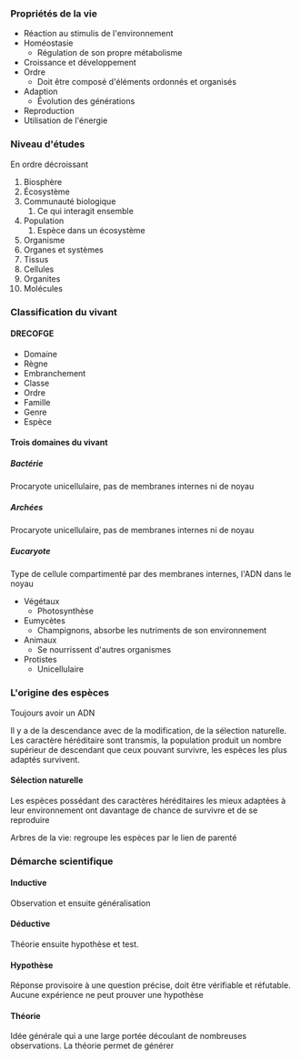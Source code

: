 ### Propriétés de la vie
- Réaction au stimulis de l'environnement
- Homéostasie
	- Régulation de son propre métabolisme
- Croissance et développement
- Ordre
	- Doit être composé d'éléments ordonnés et organisés
- Adaption
	- Évolution des générations
- Reproduction
- Utilisation de l'énergie
### Niveau d'études
En ordre décroissant
1. Biosphère
2. Écosystème
3. Communauté biologique
	1. Ce qui interagit ensemble
4. Population
	1. Espèce dans un écosystème
5. Organisme
6. Organes et systèmes
7. Tissus
8. Cellules
9. Organites
10. Molécules
### Classification du vivant
#### DRECOFGE
- Domaine
- Règne
- Embranchement
- Classe
- Ordre
- Famille
- Genre
- Espèce
#### Trois domaines du vivant
##### Bactérie
Procaryote unicellulaire, pas de membranes internes ni de noyau
##### Archées
Procaryote unicellulaire, pas de membranes internes ni de noyau
##### Eucaryote
Type de cellule compartimenté par des membranes internes, l'ADN dans le noyau

- Végétaux
	- Photosynthèse
- Eumycètes
	- Champignons, absorbe les nutriments de son environnement
- Animaux
	- Se nourrissent d'autres organismes
- Protistes
	- Unicellulaire

### L'origine des espèces
Toujours avoir un ADN

Il y a de la descendance avec de la modification, de la sélection naturelle. Les caractère héréditaire sont transmis, la population produit un nombre supérieur de descendant que ceux pouvant survivre, les espèces les plus adaptés survivent. 

#### Sélection naturelle
Les espèces possédant des caractères héréditaires les mieux adaptées à leur environnement ont davantage de chance de survivre et de se reproduire

Arbres de la vie: regroupe les espèces par le lien de parenté

### Démarche scientifique
#### Inductive
Observation et ensuite généralisation
#### Déductive
Théorie ensuite hypothèse et test.

#### Hypothèse
Réponse provisoire à une question précise, doit être vérifiable et réfutable. Aucune expérience ne peut prouver une hypothèse
#### Théorie
Idée générale qui a une large portée découlant de nombreuses observations. La théorie permet de générer 